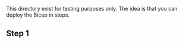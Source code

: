 This directory exist for testing purposes only. The idea is that you can deploy the Bicep in steps.

## Step 1

